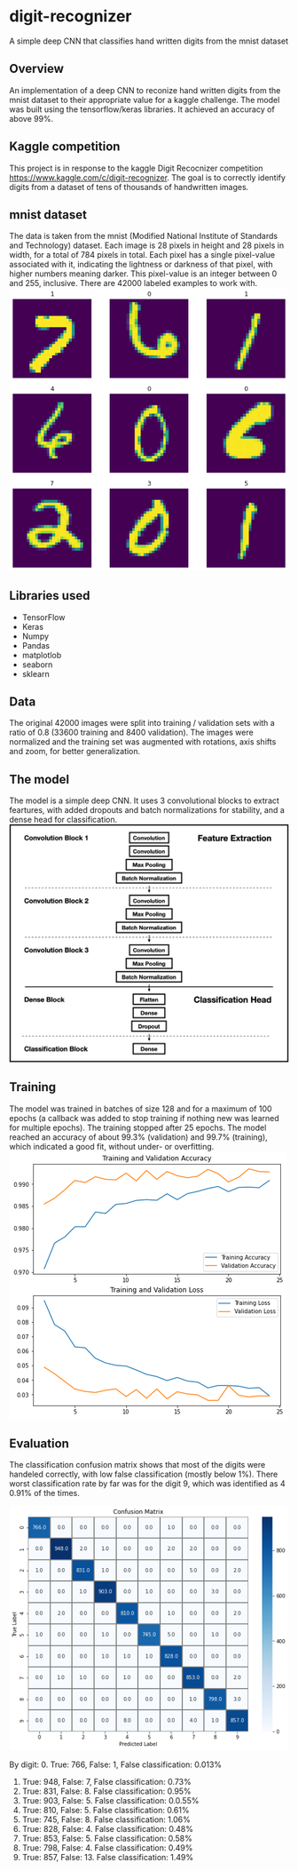 # digit-recognizer
A simple deep CNN that classifies hand written digits from the mnist dataset

## Overview
An implementation of a deep CNN to reconize hand written digits from the mnist dataset to their appropriate value
for a kaggle challenge.
The model was built using the tensorflow/keras libraries.
It achieved an accuracy of above 99%.

## Kaggle competition
This project is in response to the kaggle Digit Recocnizer competition https://www.kaggle.com/c/digit-recognizer.
The goal is to correctly identify digits from a dataset of tens of thousands of handwritten images.

## mnist dataset
The data is taken from the mnist (Modified National Institute of Standards and Technology) dataset.
Each image is 28 pixels in height and 28 pixels in width, for a total of 784 pixels in total. Each pixel has a single pixel-value associated with it, indicating the lightness or darkness of that pixel, with higher numbers meaning darker. This pixel-value is an integer between 0 and 255, inclusive. There are 42000 labeled examples to work with.<br/>
![mnist dataset](https://github.com/rakrkracker/digit-recognizer/blob/master/images/mnist_ex.png)

## Libraries used
* TensorFlow
* Keras
* Numpy
* Pandas
* matplotlob
* seaborn
* sklearn

## Data
The original 42000 images were split into training / validation sets with a ratio of 0.8 (33600 training and 8400 validation).
The images were normalized and the training set was augmented with rotations, axis shifts and zoom, for better generalization.

## The model
The model is a simple deep CNN. It uses 3 convolutional blocks to extract feartures, with added dropouts and batch normalizations for stability,
and a dense head for classification.<br/>
![model architecture](https://github.com/rakrkracker/digit-recognizer/blob/master/images/cnn_model_simple.png)

## Training
The model was trained in batches of size 128 and for a maximum of 100 epochs (a callback was added to stop training if nothing new was learned for multiple epochs).
The training stopped after 25 epochs.
The model reached an accuracy of about 99.3% (validation) and 99.7% (training), which indicated a good fit, without under- or overfitting.<br/>
![learning plots](https://github.com/rakrkracker/digit-recognizer/blob/master/images/training_plots.png)

## Evaluation
The classification confusion matrix shows that most of the digits were handeled correctly, with low false classification (mostly below 1%).
There worst classification rate by far was for the digit 9, which was identified as 4 0.91% of the times.

![confusion matrix](https://github.com/rakrkracker/digit-recognizer/blob/master/images/conf_matrix.png)

By digit:
0. True: 766, False: 1, False classification: 0.013%
1. True: 948, False: 7, False classification: 0.73%
2. True: 831, False: 8. False classification: 0.95%
3. True: 903, False: 5. False classification: 0.0.55%
4. True: 810, False: 5. False classification: 0.61%
5. True: 745, False: 8. False classification: 1.06%
6. True: 828, False: 4. False classification: 0.48%
7. True: 853, False: 5. False classification: 0.58%
8. True: 798, False: 4. False classification: 0.49%
9. True: 857, False: 13. False classification: 1.49%
